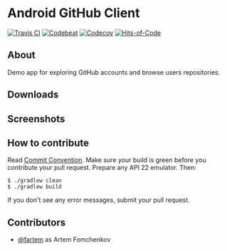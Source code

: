 Android GitHub Client
=============

[![Travis CI](https://travis-ci.org/fartem/android-github-client.svg?branch=master)](https://travis-ci.org/fartem/android-github-client)
[![Codebeat](https://codebeat.co/badges/d87ad044-8654-469f-81f5-0cb348076887)](https://codebeat.co/projects/github-com-fartem-android-github-client-master)
[![Codecov](https://codecov.io/gh/fartem/android-device-info/branch/master/graph/badge.svg)](https://codecov.io/gh/fartem/android-device-info)
[![Hits-of-Code](https://hitsofcode.com/github/fartem/android-github-client)](https://hitsofcode.com/view/github/fartem/android-github-client)

About
-------------

Demo app for exploring GitHub accounts and browse users repositories.

Downloads
-------------

Screenshots
-------------

How to contribute
-------------

Read [Commit Convention](https://github.com/fartem/repository-rules/blob/master/commit-convention/COMMIT_CONVENTION.md). Make sure your build is green before you contribute your pull request. Prepare any API 22 emulator. Then:

```shell
$ ./gradlew clean
$ ./gradlew build
```

If you don't see any error messages, submit your pull request.

Contributors
-------------

* [@fartem](https://github.com/fartem) as Artem Fomchenkov
